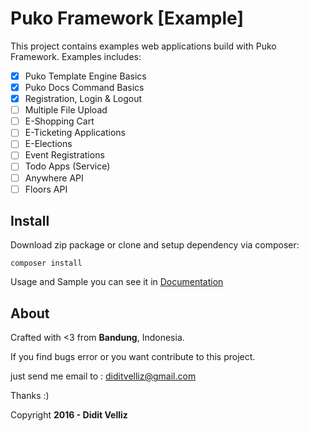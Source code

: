 # Puko Framework [Example]

This project contains examples web applications build with Puko Framework. Examples includes:

- [X] Puko Template Engine Basics
- [X] Puko Docs Command Basics
- [X] Registration, Login & Logout
- [ ] Multiple File Upload
- [ ] E-Shopping Cart
- [ ] E-Ticketing Applications
- [ ] E-Elections
- [ ] Event Registrations
- [ ] Todo Apps (Service)
- [ ] Anywhere API
- [ ] Floors API

## Install

Download zip package or clone and setup dependency via composer:
```
composer install
```

Usage and Sample you can see it in [Documentation](https://velliz.github.io/pukodocs)

## About

Crafted with <3 from **Bandung**, Indonesia.

If you find bugs error or you want contribute to this project. 

just send me email to : diditvelliz@gmail.com 

Thanks :)

Copyright **2016 - Didit Velliz**
